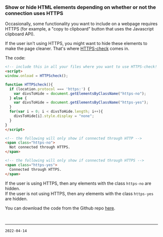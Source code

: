### Show or hide HTML elements depending on whether or not the connection uses HTTPS


Occasionally, some functionality you want to include on a webpage requires HTTPS (for example, a "copy to clipboard" button that uses the Javascript clipboard API).

If the user isn't using HTTPS, you might want to hide these elements to make the page cleaner. That's where [HTTPS-check](https://github.com/aaviator42/https-check) comes in.

The code:

```html
<!-- include this in all your files where you want to use HTTPS-check! -->
<script>
window.onload = HTTPScheck();

function HTTPScheck(){
  if (location.protocol === 'https:') {
    var divsToHide = document.getElementsByClassName("https-no");
  } else {
    var divsToHide = document.getElementsByClassName("https-yes");	
  }
  for(var i = 0; i < divsToHide.length; i++){
    divsToHide[i].style.display = "none";
  }
}
</script>

<!-- the following will only show if connected through HTTP -->
<span class="https-no">
  Not connected through HTTPS.
</span>

<!-- the following will only show if connected through HTTPS -->
<span class="https-yes">
  Connected through HTTPS.
</span>
```


If the user is using HTTPS, then any elements with the class `https-no` are hidden.  
If the user is not using HTTPS, then any elements with the class `https-yes` are hidden.


You can download the code from the Github repo [here](https://github.com/aaviator42/https-check).

<br>

-------
`2022-04-14`
